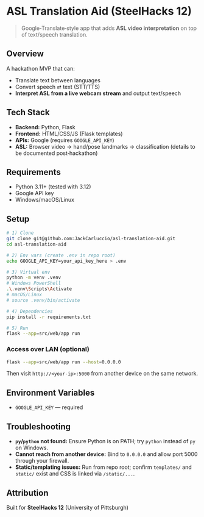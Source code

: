 # ASL Translation Aid (SteelHacks 12)

> Google‑Translate‑style app that adds **ASL video interpretation** on top of text/speech translation.

## Overview
A hackathon MVP that can:
- Translate text between languages
- Convert speech ⇄ text (STT/TTS)
- **Interpret ASL from a live webcam stream** and output text/speech

## Tech Stack
- **Backend:** Python, Flask  
- **Frontend:** HTML/CSS/JS (Flask templates)  
- **APIs:** Google (requires `GOOGLE_API_KEY`)  
- **ASL:** Browser video → hand/pose landmarks → classification (details to be documented post‑hackathon)

## Requirements
- Python 3.11+ (tested with 3.12)
- Google API key
- Windows/macOS/Linux

## Setup
```bash
# 1) Clone
git clone git@github.com:JackCarluccio/asl-translation-aid.git
cd asl-translation-aid

# 2) Env vars (create .env in repo root)
echo GOOGLE_API_KEY=your_api_key_here > .env

# 3) Virtual env
python -m venv .venv
# Windows PowerShell
.\.venv\Scripts\Activate
# macOS/Linux
# source .venv/bin/activate

# 4) Dependencies
pip install -r requirements.txt

# 5) Run
flask --app=src/web/app run
```

### Access over LAN (optional)
```bash
flask --app=src/web/app run --host=0.0.0.0
```
Then visit `http://<your-ip>:5000` from another device on the same network.

## Environment Variables
- `GOOGLE_API_KEY` — required

## Troubleshooting
- **`py`/`python` not found:** Ensure Python is on PATH; try `python` instead of `py` on Windows.
- **Cannot reach from another device:** Bind to `0.0.0.0` and allow port 5000 through your firewall.
- **Static/templating issues:** Run from repo root; confirm `templates/` and `static/` exist and CSS is linked via `/static/...`.

## Attribution
Built for **SteelHacks 12** (University of Pittsburgh)
